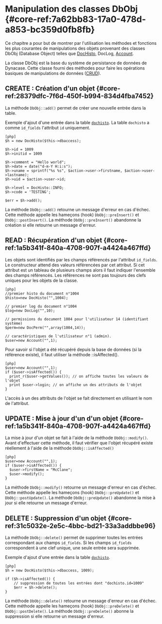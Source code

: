 # Manipulation des classes DbObj {#core-ref:7a62bb83-17a0-478d-a853-bc359d0fb8fb}

Ce chapitre a pour but de montrer par l'utilisation les méthodes et fonctions
les plus courantes de manipulations des objets provenant des classes DbObj
(Database Object) telles que [DocHisto][dbhisto], DocLog, [Account][dbaccount].

La classe DbObj est la base du système de persistance de données de Dynacase. Cette
classe fourni des méthodes pour faire les opérations basiques de manipulations 
de données ([CRUD][wikiCRUD]).

## CREATE : Création d'un objet {#core-ref:28379dfc-7f6d-450f-b994-834d4fba7452}

La méthode `DbObj::add()` permet de créer une nouvelle entrée dans la table.

Exemple d'ajout d'une entrée dans la table [`dochisto`][dbhisto].
La table `dochisto` a comme `id_fields` l'attribut `id` uniquement.

    [php]
    $h = new DocHisto($this->dbaccess);
    
    $h->id = 1009
    $h->initid = 1009
    
    $h->comment = "Hello world";
    $h->date = date("d-m-Y H:i:s");
    $h->uname = sprintf("%s %s", $action->user->firstname, $action->user->lastname);
    $h->uid = $action->user->id;
    
    $h->level = DocHisto::INFO;
    $h->code = 'TESTING';
    
    $err = $h->add();

La méthode `DbObj::add()` retourne un message d'erreur en cas d'échec. Cette
méthode appelle les hameçons (hook) `DbObj::preInsert()` et
`DbObj::postInsert()`. La méthode `DbObj::preInsert()` abandonne la création si
elle retourne un message d'erreur.

## READ : Récupération d'un objet {#core-ref:1a5b341f-840a-4708-907f-a4424a467ffd}

Les objets sont identifiés par les champs référencés par l'attribut `id_fields`.
Le constructeur attend des valeurs référencées par cet attribut. Si cet attribut
est un tableau de plusieurs champs alors il faut indiquer l'ensemble des champs
référencés. Les références ne sont pas toujours des clefs uniques pour les
objets de la classe.

    [php]
    //premier histo du document n°1004
    $histo=new DocHisto("",1004);
    
    // premier log du document n°1004
    $log=new DocLog("",10);
    
    // permissions du document 1004 pour l'utilisateur 14 (identifiant système)
    $perm=new DocPerm("",array(1004,14));
    
    // caractéristiques de l'utilisateur n°1 (admin).
    $user=new Account("",1);

Pour savoir si l'objet a été récupéré depuis la base de données (si la référence
existe), il faut utiliser la méthode ::isAffected().

    [php]
    $user=new Account("",1);
    if ($user->isAffected()) {
      print_r($user->getValues()); // on affiche toutes les valeurs de l'objet
      print $user->login; // on affiche un des attributs de l'objet
    }

L'accès à un des attributs de l'objet se fait directement en utilisant le nom de
l'attribut.

## UPDATE : Mise à jour d'un d'un objet {#core-ref:1a5b341f-840a-4708-907f-a4424a467ffd}

La mise à jour d'un objet se fait à l'aide de la méthode `DbObj::modify()`. 
Avant d'effectuer cette méthode, il faut vérifier que l'objet récupéré existe
réellement à l'aide de la méthode `DbObj::isAffected()`

    [php]
    $user=new Account("",1);
    if ($user->isAffected()) {
      $user->firstName = "McClane";
      $user->modify();
    }

La méthode `DbObj::modify()` retourne un message d'erreur en cas d'échec. Cette
méthode appelle les hameçons (hook) `DbObj::preUpdate()` et
`DbObj::postUpdate()`. La méthode `DbObj::preUpdate()` abandonne la mise à jour
si elle retourne un message d'erreur.

## DELETE : Suppression d'un objet {#core-ref:31c5032e-2e5c-4bbc-bd21-33a3addbbe96}

La méthode `DbObj::delete()` permet de supprimer toutes les entrées
correspondant aux champs `id_fields`. Si les champs `id_fields` correspondent à
une clef unique, une seule entrée sera supprimée. 

Exemple d'ajout d'une entrée dans la table [`dochisto`][dbhisto].

    [php]
    $h = new DocHisto($this->dbaccess, 1009);
    
    if ($h->isAffected()) {
        // suppression de toutes les entrées dont "dochisto.id=1009"
        $err = $h->delete();
    }

La méthode `DbObj::delete()` retourne un message d'erreur en cas d'échec. Cette
méthode appelle les hameçons (hook) `DbObj::preDelete()` et
`DbObj::postDelete()`. La méthode `DbObj::preDelete()` abonne la suppression si
elle retourne un message d'erreur.

<!-- links -->

[dbaccount]:        #core-ref:6d5684f4-73e8-431c-8b2b-6224a9e6b074 "Table users"
[dbhisto]:          #core-ref:dc380a30-61b1-4a51-997b-6a3e8f5e1fed "Table dochisto"
[wikiCRUD]:         https://fr.wikipedia.org/wiki/CRUD "Wikipedia CRUD"
